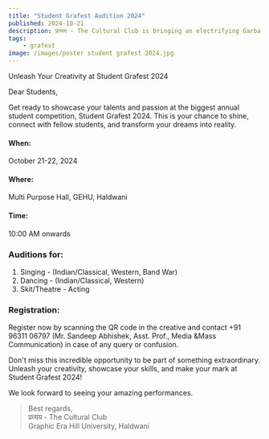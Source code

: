 ```yaml
---
title: "Student Grafest Audition 2024"
published: 2024-10-21
description: प्रत्यय - The Cultural Club is bringing an electrifying Garba Mahotsav on 5th October!
tags:
    - grafest
image: /images/poster student grafest 2024.jpg
---
```


Unleash Your Creativity at Student Grafest 2024

Dear Students,

Get ready to showcase your talents and passion at the biggest annual student
competition, Student Grafest 2024. This is your chance to shine, connect with
fellow students, and transform your dreams into reality.

#### When:

October 21-22, 2024

#### Where:

Multi Purpose Hall, GEHU, Haldwani

#### Time:

10:00 AM onwards

### Auditions for:

1. Singing - (Indian/Classical, Western, Band War)
2. Dancing - (Indian/Classical, Western)
3. Skit/Theatre - Acting

### Registration:

Register now by scanning the QR code in the creative and contact +91 96311 06797
(Mr. Sandeep Abhishek, Asst. Prof., Media &Mass Communication) in case of any
query or confusion.

Don't miss this incredible opportunity to be part of something extraordinary.
Unleash your creativity, showcase your skills, and make your mark at Student
Grafest 2024!

We look forward to seeing your amazing performances.

> Best regards,\
> प्रत्यय - The Cultural Club\
> Graphic Era Hill University, Haldwani
